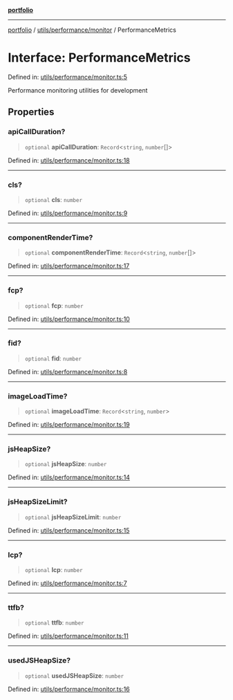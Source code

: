 [**portfolio**](../../../../README.md)

***

[portfolio](../../../../modules.md) / [utils/performance/monitor](../README.md) / PerformanceMetrics

# Interface: PerformanceMetrics

Defined in: [utils/performance/monitor.ts:5](https://github.com/tnorlund/Portfolio/blob/431b96d60484c033111a2bd49c67ccc06dcc1c23/portfolio/utils/performance/monitor.ts#L5)

Performance monitoring utilities for development

## Properties

### apiCallDuration?

> `optional` **apiCallDuration**: `Record`\<`string`, `number`[]\>

Defined in: [utils/performance/monitor.ts:18](https://github.com/tnorlund/Portfolio/blob/431b96d60484c033111a2bd49c67ccc06dcc1c23/portfolio/utils/performance/monitor.ts#L18)

***

### cls?

> `optional` **cls**: `number`

Defined in: [utils/performance/monitor.ts:9](https://github.com/tnorlund/Portfolio/blob/431b96d60484c033111a2bd49c67ccc06dcc1c23/portfolio/utils/performance/monitor.ts#L9)

***

### componentRenderTime?

> `optional` **componentRenderTime**: `Record`\<`string`, `number`[]\>

Defined in: [utils/performance/monitor.ts:17](https://github.com/tnorlund/Portfolio/blob/431b96d60484c033111a2bd49c67ccc06dcc1c23/portfolio/utils/performance/monitor.ts#L17)

***

### fcp?

> `optional` **fcp**: `number`

Defined in: [utils/performance/monitor.ts:10](https://github.com/tnorlund/Portfolio/blob/431b96d60484c033111a2bd49c67ccc06dcc1c23/portfolio/utils/performance/monitor.ts#L10)

***

### fid?

> `optional` **fid**: `number`

Defined in: [utils/performance/monitor.ts:8](https://github.com/tnorlund/Portfolio/blob/431b96d60484c033111a2bd49c67ccc06dcc1c23/portfolio/utils/performance/monitor.ts#L8)

***

### imageLoadTime?

> `optional` **imageLoadTime**: `Record`\<`string`, `number`\>

Defined in: [utils/performance/monitor.ts:19](https://github.com/tnorlund/Portfolio/blob/431b96d60484c033111a2bd49c67ccc06dcc1c23/portfolio/utils/performance/monitor.ts#L19)

***

### jsHeapSize?

> `optional` **jsHeapSize**: `number`

Defined in: [utils/performance/monitor.ts:14](https://github.com/tnorlund/Portfolio/blob/431b96d60484c033111a2bd49c67ccc06dcc1c23/portfolio/utils/performance/monitor.ts#L14)

***

### jsHeapSizeLimit?

> `optional` **jsHeapSizeLimit**: `number`

Defined in: [utils/performance/monitor.ts:15](https://github.com/tnorlund/Portfolio/blob/431b96d60484c033111a2bd49c67ccc06dcc1c23/portfolio/utils/performance/monitor.ts#L15)

***

### lcp?

> `optional` **lcp**: `number`

Defined in: [utils/performance/monitor.ts:7](https://github.com/tnorlund/Portfolio/blob/431b96d60484c033111a2bd49c67ccc06dcc1c23/portfolio/utils/performance/monitor.ts#L7)

***

### ttfb?

> `optional` **ttfb**: `number`

Defined in: [utils/performance/monitor.ts:11](https://github.com/tnorlund/Portfolio/blob/431b96d60484c033111a2bd49c67ccc06dcc1c23/portfolio/utils/performance/monitor.ts#L11)

***

### usedJSHeapSize?

> `optional` **usedJSHeapSize**: `number`

Defined in: [utils/performance/monitor.ts:16](https://github.com/tnorlund/Portfolio/blob/431b96d60484c033111a2bd49c67ccc06dcc1c23/portfolio/utils/performance/monitor.ts#L16)

